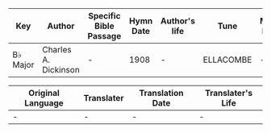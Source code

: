 Key | Author   | Specific Bible Passage     |Hymn Date |Author's life |Tune |Metrical Pattern   |Composer/Source
-- | --------- | ---------------------------|----------|--------------|-----|-------------------|-------------  
B♭ Major |Charles A. Dickinson |- |1908 |- |ELLACOMBE |- |-

Original Language | Translater | Translation Date   | Translater's Life  
----------------- | --------- | --------------------|-------------     
\- |- |- |-
